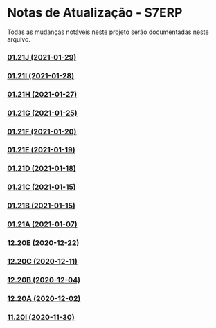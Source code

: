 # Notas de Atualização - S7ERP
Todas as mudanças notáveis ​​neste projeto serão documentadas neste arquivo.

### [01.21J (2021-01-29)](https://github.com/SnSistemas/Release/blob/main/S7ERP/01.21J.md)
### [01.21I (2021-01-28)](https://github.com/SnSistemas/Release/blob/main/S7ERP/01.21I.md)
### [01.21H (2021-01-27)](https://github.com/SnSistemas/Release/blob/main/S7ERP/01.21H.md)
### [01.21G (2021-01-25)](https://github.com/SnSistemas/Release/blob/main/S7ERP/01.21G.md)
### [01.21F (2021-01-20)](https://github.com/SnSistemas/Release/blob/main/S7ERP/01.21F.md)
### [01.21E (2021-01-19)](https://github.com/SnSistemas/Release/blob/main/S7ERP/01.21E.md)
### [01.21D (2021-01-18)](https://github.com/SnSistemas/Release/blob/main/S7ERP/01.21D.md)
### [01.21C (2021-01-15)](https://github.com/SnSistemas/Release/blob/main/S7ERP/01.21C.md)
### [01.21B (2021-01-15)](https://github.com/SnSistemas/Release/blob/main/S7ERP/01.21B.md)
### [01.21A (2021-01-07)](https://github.com/SnSistemas/Release/blob/main/S7ERP/01.21A.md)
### [12.20E (2020-12-22)](https://github.com/SnSistemas/Release/blob/main/S7ERP/12.20E.md)
### [12.20C (2020-12-11)](https://github.com/SnSistemas/Release/blob/main/S7ERP/12.20C.md)
### [12.20B (2020-12-04)](https://github.com/SnSistemas/Release/blob/main/S7ERP/12.20B.md)
### [12.20A (2020-12-02)](https://github.com/SnSistemas/Release/blob/main/S7ERP/12.20A.md)
### [11.20I (2020-11-30)](https://github.com/SnSistemas/Release/blob/main/S7ERP/11.20I.md)
 
 

